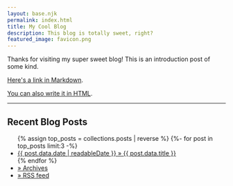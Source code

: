 ```yaml
---
layout: base.njk
permalink: index.html
title: My Cool Blog
description: This blog is totally sweet, right?
featured_image: favicon.png
---
```

Thanks for visiting my super sweet blog! This is an introduction post of some kind.

[Here's a link in Markdown](https://time.is/).

<a href="https://time.is">You can also write it in HTML</a>.

--- 
<!-- This next part will show your top three most recent posts. You can change how readableDate looks in your .eleventy.js file-->
## Recent Blog Posts

<div id="recentpostlistdiv">
  <ul>
  {% assign top_posts = collections.posts | reverse %}
	{%- for post in top_posts limit:3 -%}
		<li><a href="{{ post.data.permalink }}">{{ post.data.date | readableDate }} » {{ post.data.title }}</a></li>
	{% endfor %}<li class="moreposts"><a href="archives.html">» Archives</a></li><li class="moreposts"><a href="rss.xml">» RSS feed</a></li></ul>
</div>